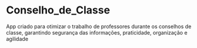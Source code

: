 # Conselho_de_Classe
App criado para otimizar o trabalho de professores durante os conselhos de classe, garantindo segurança das informações, praticidade, organização e agilidade

